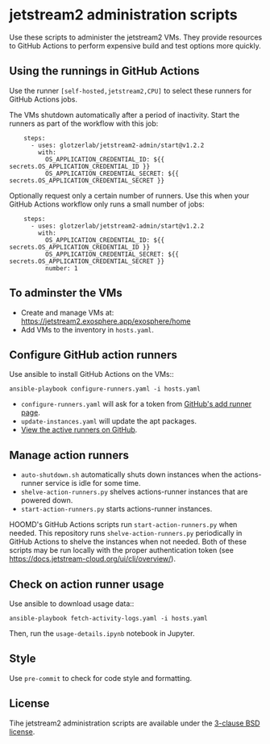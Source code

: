 # jetstream2 administration scripts

Use these scripts to administer the jetstream2 VMs. They provide resources to GitHub Actions to
perform expensive build and test options more quickly.

## Using the runnings in GitHub Actions

Use the runner `[self-hosted,jetstream2,CPU]` to select these runners for GitHub Actions jobs.

The VMs shutdown automatically after a period of inactivity. Start the runners as part of the
workflow with this job:

```
    steps:
      - uses: glotzerlab/jetstream2-admin/start@v1.2.2
        with:
          OS_APPLICATION_CREDENTIAL_ID: ${{ secrets.OS_APPLICATION_CREDENTIAL_ID }}
          OS_APPLICATION_CREDENTIAL_SECRET: ${{ secrets.OS_APPLICATION_CREDENTIAL_SECRET }}
```

Optionally request only a certain number of runners. Use this when your GitHub Actions workflow
only runs a small number of jobs:
```
    steps:
      - uses: glotzerlab/jetstream2-admin/start@v1.2.2
        with:
          OS_APPLICATION_CREDENTIAL_ID: ${{ secrets.OS_APPLICATION_CREDENTIAL_ID }}
          OS_APPLICATION_CREDENTIAL_SECRET: ${{ secrets.OS_APPLICATION_CREDENTIAL_SECRET }}
          number: 1
```

## To adminster the VMs

* Create and manage VMs at: https://jetstream2.exosphere.app/exosphere/home
* Add VMs to the inventory in `hosts.yaml`.

## Configure GitHub action runners

Use ansible to install GitHub Actions on the VMs::

    ansible-playbook configure-runners.yaml -i hosts.yaml

* `configure-runners.yaml` will ask for a token from [GitHub's add runner page](https://github.com/organizations/glotzerlab/settings/actions/runners/new?arch=x64&os=linux).
* `update-instances.yaml` will update the apt packages.
* [View the active runners on GitHub](https://github.com/organizations/glotzerlab/settings/actions/runners).

## Manage action runners

* `auto-shutdown.sh` automatically shuts down instances when the actions-runner service is idle for
  some time.
* `shelve-action-runners.py` shelves actions-runner instances that are powered down.
* `start-action-runners.py` starts actions-runner instances.

HOOMD's GitHub Actions scripts run `start-action-runners.py` when needed. This repository runs
`shelve-action-runners.py` periodically in GitHub Actions to shelve the instances when not needed.
Both of these scripts may be run locally with the proper authentication token (see
https://docs.jetstream-cloud.org/ui/cli/overview/).

## Check on action runner usage

Use ansible to download usage data::

    ansible-playbook fetch-activity-logs.yaml -i hosts.yaml

Then, run the `usage-details.ipynb` notebook in Jupyter.

## Style

Use `pre-commit` to check for code style and formatting.

## License

Tihe jetstream2 administration scripts are available under the [3-clause BSD license](LICENSE).
